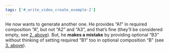 ```yaml
---
tags: ['#_write_video_create_example-2']
---
```


He now wants to generate another one. He provides “A1” in required composition “A”, but not “A2” and “A3”, and that’s fine (they’ll be considered empty, see [2. above](#_write_video_create_required-and-optional-compos-and-inputs)). But, he **makes a mistake** by providing optional “B3” without thinking of setting required “B1” too in optional composition “B” (see [3. above](#_write_video_create_required-and-optional-compos-and-inputs)).
